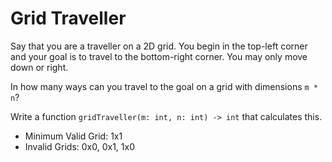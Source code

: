 # Grid Traveller

Say that you are a traveller on a 2D grid. You begin in the top-left corner and your goal is to travel to the bottom-right corner. You may only move down or right.

In how many ways can you travel to the goal on a grid with dimensions `m * n`?

Write a function `gridTraveller(m: int, n: int) -> int` that calculates this.

- Minimum Valid Grid: 1x1
- Invalid Grids: 0x0, 0x1, 1x0
